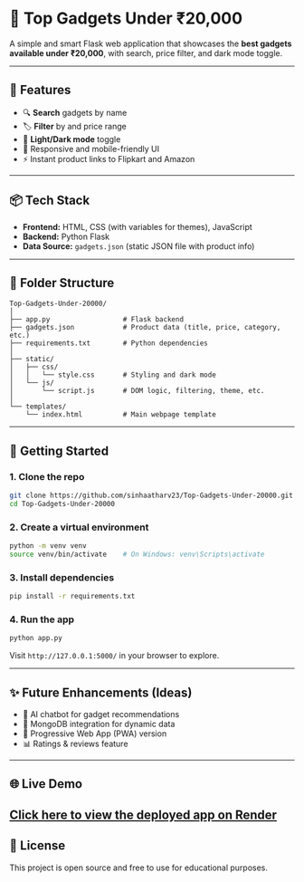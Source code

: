 
# 🧠 Top Gadgets Under ₹20,000

A simple and smart Flask web application that showcases the **best gadgets available under ₹20,000**, with search, price filter, and dark mode toggle.

---

## 🚀 Features

- 🔍 **Search** gadgets by name  
- 🏷️ **Filter** by and price range  
- 🎨 **Light/Dark mode** toggle  
- 📱 Responsive and mobile-friendly UI  
- ⚡ Instant product links to Flipkart and Amazon  

---

## 📦 Tech Stack

- **Frontend:** HTML, CSS (with variables for themes), JavaScript  
- **Backend:** Python Flask  
- **Data Source:** `gadgets.json` (static JSON file with product info)  

---

## 📁 Folder Structure

```
Top-Gadgets-Under-20000/
│
├── app.py                  # Flask backend
├── gadgets.json            # Product data (title, price, category, etc.)
├── requirements.txt        # Python dependencies
│
├── static/
│   ├── css/
│   │   └── style.css       # Styling and dark mode
│   └── js/
│       └── script.js       # DOM logic, filtering, theme, etc.
│
└── templates/
    └── index.html          # Main webpage template
```

---

## 🧪 Getting Started

### 1. Clone the repo
```bash
git clone https://github.com/sinhaatharv23/Top-Gadgets-Under-20000.git
cd Top-Gadgets-Under-20000
```

### 2. Create a virtual environment
```bash
python -m venv venv
source venv/bin/activate    # On Windows: venv\Scripts\activate
```

### 3. Install dependencies
```bash
pip install -r requirements.txt
```

### 4. Run the app
```bash
python app.py
```

Visit `http://127.0.0.1:5000/` in your browser to explore.

---

## ✨ Future Enhancements (Ideas)

- 🧠 AI chatbot for gadget recommendations  
- 💾 MongoDB integration for dynamic data  
- 📱 Progressive Web App (PWA) version  
- 📊 Ratings & reviews feature  

---
## 🌐 Live Demo

[Click here to view the deployed app on Render](https://top-gadgets-under-20000.onrender.com)
---
## 📄 License

This project is open source and free to use for educational purposes.
